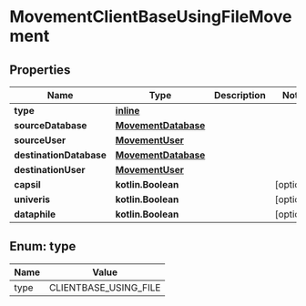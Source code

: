 
# MovementClientBaseUsingFileMovement

## Properties
Name | Type | Description | Notes
------------ | ------------- | ------------- | -------------
**type** | [**inline**](#TypeEnum) |  | 
**sourceDatabase** | [**MovementDatabase**](MovementDatabase.md) |  | 
**sourceUser** | [**MovementUser**](MovementUser.md) |  | 
**destinationDatabase** | [**MovementDatabase**](MovementDatabase.md) |  | 
**destinationUser** | [**MovementUser**](MovementUser.md) |  | 
**capsil** | **kotlin.Boolean** |  |  [optional]
**univeris** | **kotlin.Boolean** |  |  [optional]
**dataphile** | **kotlin.Boolean** |  |  [optional]


<a name="TypeEnum"></a>
## Enum: type
Name | Value
---- | -----
type | CLIENTBASE_USING_FILE



